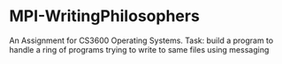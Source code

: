 # MPI-WritingPhilosophers
An Assignment for CS3600 Operating Systems. Task: build a program to handle a ring of programs trying to write to same files using messaging
